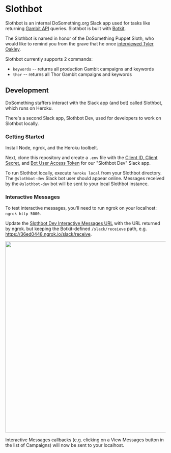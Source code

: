 # Slothbot
Slothbot is an internal DoSomething.org Slack app used for tasks like returning [Gambit API](http://github.com/dosomething/gambit) queries. Slothbot is built with [Botkit](https://github.com/howdyai/botkit).

The Slothbot is named in honor of the DoSomething Puppet Sloth, who would like to remind you from the grave that he once [interviewed Tyler Oakley](https://youtu.be/wetvnbDB4wg).

Slothbot currently supports 2 commands:

* `keywords` -- returns all production Gambit campaigns and keywords 
* `thor` -- returns all Thor Gambit campaigns and keywords

## Development

DoSomething staffers interact with the Slack app (and bot) called Slothbot, which runs on Heroku.

There's a second Slack app, Slothbot Dev, used for developers to work on Slothbot locally.

### Getting Started

Install Node, ngrok, and the Heroku toolbelt. 

Next, clone this repository and create a `.env` file with the [Client ID, Client Secret](https://api.slack.com/apps/A4HJDDLUQ/general), and [Bot User Access Token](https://api.slack.com/apps/A4HJDDLUQ/oauth) for our "Slothbot Dev" Slack app. 

To run Slothbot locally, execute `heroku local` from your Slothbot directory. The `@slothbot-dev` Slack bot user should appear online. Messages received by the `@slothbot-dev` bot will be sent to your local Slothbot instance.

### Interactive Messages

To test interactive messages, you'll need to run ngrok on your localhost: `ngrok http 5000`.

Update the [Slothbot Dev Interactive Messages URL](https://api.slack.com/apps/A4HJDDLUQ/interactive-messages) with the URL returned by ngrok. but keeping the Botkit-defined `/slack/receieve` path, e.g. https://36ed0448.ngrok.io/slack/receive.

<img src="https://cloud.githubusercontent.com/assets/1236811/24002302/9e8ebd0a-0a1d-11e7-9e14-4b9b91ce3d20.png" width="600">

Interactive Messages callbacks (e.g. clicking on a View Messages button in the list of Campaigns) will now be sent to your localhost.
